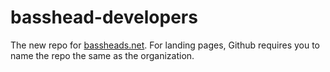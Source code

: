 # basshead-developers

The new repo for [bassheads.net](www.bassheads.net). For landing pages, Github requires you to name the repo the same as the organization.
